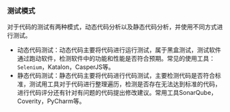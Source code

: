 ### 测试模式
对于代码的测试有两种模式，动态代码分析以及静态代码分析，并使用不同方式进行测试。

- 动态代码测试：动态代码主要将代码进行运行测试，属于黑盒测试，测试软件通过跑动软件，检测软件中的功能和性能是否符合预期。常见的使用工具：`Selenium`，Katalon，CasperJS等。
- 静态代码测试：静态代码主要将代码进行代码测试，主要检测代码是否符合标准，测试用工具对于代码进行整理遍历，检测是否存在无法达到标准的代码，进行代码评分还有针对有问题的代码提出修改建议。常用工具SonarQube，Coverity，PyCharm等。
